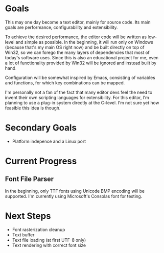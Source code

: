 # Goals
This may one day become a text editor, mainly for source code. Its main goals are performance, configurability and extensibility.

To achieve the desired performance, the editor code will be written as low-level and simple as possible. In the beginning, it will run only on Windows (because that's my main OS right now) and be built directly on top of Win32, so we can forego the many layers of dependencies that most of today's software uses. Since this is also an educational project for me, even a lot of functionality provided by Win32 will be ignored and instead built by hand.

Configuration will be somewhat inspired by Emacs, consisting of variables and functions, for which key combinations can be mapped.

I'm personally not a fan of the fact that many editor devs feel the need to invent their own scripting languages for extensibility. For this editor, I'm planning to use a plug-in system directly at the C-level. I'm not sure yet how feasible this idea is though.

# Secondary Goals
- Platform indepence and a Linux port

# Current Progress
## Font File Parser
In the beginning, only TTF fonts using Unicode BMP encoding will be supported. I'm currently using Microsoft's Consolas font for testing.

# Next Steps
- Font rasterization cleanup
- Text buffer
- Text file loading (at first UTF-8 only)
- Text rendering with correct font size
